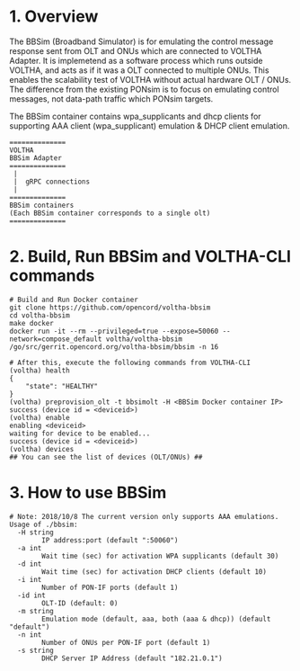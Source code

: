 # 1. Overview

The BBSim (Broadband Simulator) is for emulating the control message response sent from OLT and ONUs which are connected to VOLTHA Adapter.
It is implemetend as a software process which runs outside VOLTHA, and acts as if it was a OLT connected to multiple ONUs.
This enables the scalability test of VOLTHA without actual hardware OLT / ONUs.
The difference from the existing PONsim is to focus on emulating control messages, not data-path traffic which PONsim targets.

The BBSim container contains wpa_supplicants and dhcp clients for supporting AAA client (wpa_supplicant) emulation & DHCP client emulation.

```
==============
VOLTHA
BBSim Adapter
==============
 |
 |  gRPC connections
 |
==============
BBSim containers
(Each BBSim container corresponds to a single olt)
==============
```

# 2. Build, Run BBSim and VOLTHA-CLI commands
```
# Build and Run Docker container
git clone https://github.com/opencord/voltha-bbsim
cd voltha-bbsim
make docker
docker run -it --rm --privileged=true --expose=50060 --network=compose_default voltha/voltha-bbsim /go/src/gerrit.opencord.org/voltha-bbsim/bbsim -n 16

# After this, execute the following commands from VOLTHA-CLI
(voltha) health
{
    "state": "HEALTHY"
}
(voltha) preprovision_olt -t bbsimolt -H <BBSim Docker container IP>
success (device id = <deviceid>)
(voltha) enable
enabling <deviceid>
waiting for device to be enabled...
success (device id = <deviceid>)
(voltha) devices
## You can see the list of devices (OLT/ONUs) ##
```

# 3. How to use BBSim

```
# Note: 2018/10/8 The current version only supports AAA emulations.
Usage of ./bbsim:
  -H string
    	IP address:port (default ":50060")
  -a int
    	Wait time (sec) for activation WPA supplicants (default 30)
  -d int
    	Wait time (sec) for activation DHCP clients (default 10)
  -i int
    	Number of PON-IF ports (default 1)
  -id int
    	OLT-ID (default: 0)
  -m string
    	Emulation mode (default, aaa, both (aaa & dhcp)) (default "default")
  -n int
    	Number of ONUs per PON-IF port (default 1)
  -s string
    	DHCP Server IP Address (default "182.21.0.1")
```
